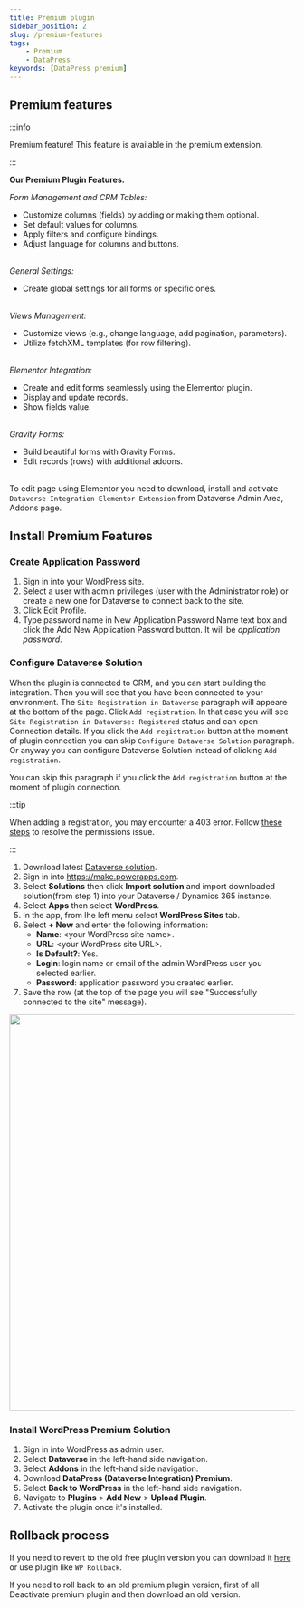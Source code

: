 ```yaml
---
title: Premium plugin
sidebar_position: 2
slug: /premium-features
tags:
    - Premium
    - DataPress
keywords: [DataPress premium]  
---
```


## Premium features

:::info

Premium feature! This feature is available in the premium extension.

:::

**Our Premium Plugin Features.**

*Form Management and CRM Tables:*
- Customize columns (fields) by adding or making them optional.
- Set default values for columns.
- Apply filters and configure bindings.
- Adjust language for columns and buttons.<br></br>

*General Settings:*
- Create global settings for all forms or specific ones.<br></br>

*Views Management:*
- Customize views (e.g., change language, add pagination, parameters).
- Utilize fetchXML templates (for row filtering).<br></br>

*Elementor Integration:*
- Create and edit forms seamlessly using the Elementor plugin.
- Display and update records.
- Show fields value.<br></br>

*Gravity Forms:*
- Build beautiful forms with Gravity Forms.
- Edit records (rows) with additional addons.<br></br>

To edit page using Elementor you need to download, install and activate `Dataverse Integration Elementor Extension` from Dataverse Admin Area, Addons page.

## Install Premium Features

### Create Application Password

1. Sign in into your WordPress site.
2. Select a user with admin privileges (user with the Administrator role) or create a new one for Dataverse to connect back to the site.
3. Click Edit Profile.
4. Type password name in New Application Password Name text box and click the Add New Application Password button. It will be *application password*.

### Configure Dataverse Solution

When the plugin is connected to CRM, and you can start building the integration.
Then you will see that you have been connected to your environment.
The `Site Registration in Dataverse` paragraph will appeare at the bottom of the page.
Click `Add registration`. In that case you will see `Site Registration in Dataverse: Registered` status and can open Connection details.
If you click the `Add registration` button at the moment of plugin connection you can skip `Configure Dataverse Solution` paragraph. Or anyway you can configure Dataverse Solution instead of clicking `Add registration`.

You can skip this paragraph if you click the `Add registration` button at the moment of plugin connection.

:::tip

When adding a registration, you may encounter a 403 error. Follow [these steps](/knowledge-base/add-registration) to resolve the permissions issue.

:::

1. Download latest [Dataverse solution](https://wpab.alexacrm.com/release/WordPressIntegration_latest_managed.zip). 
2. Sign in into https://make.powerapps.com.
3. Select **Solutions** then click **Import solution** and import downloaded solution(from step 1) into your Dataverse / Dynamics 365 instance.
4. Select **Apps** then select **WordPress**.
5. In the app, from lhe left menu select **WordPress Sites** tab.
6. Select **+ New** and enter the following information:
   - **Name**: &lt;your WordPress site name&gt;. 
   - **URL**: &lt;your WordPress site URL&gt;.
   - **Is Default?**: Yes.
   - **Login**: login name or email of the admin WordPress user you selected earlier.
   - **Password**: application password you created earlier.
7. Save the row (at the top of the page you will see "Successfully connected to the site" message).

<div class="text--center"> 
<img src="/images/wp-site.png" width="700" />
</div>

### Install WordPress Premium Solution

1. Sign in into WordPress as admin user.
2. Select **Dataverse** in the left-hand side navigation.
3. Select **Addons** in the left-hand side navigation.
4. Download **DataPress (Dataverse Integration) Premium**.
5. Select **Back to WordPress** in the left-hand side navigation.
6. Navigate to **Plugins** > **Add New** > **Upload Plugin**.
7. Activate the plugin once it's installed. 

## Rollback process

If you need to revert to the old free plugin version you can download it [here](https://wordpress.org/plugins/integration-cds/advanced/) or use plugin like `WP Rollback`.

If you need to roll back to an old premium plugin version, first of all Deactivate premium plugin and then download an old version.
